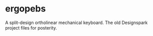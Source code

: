 # ergopebs
A split-design ortholinear mechanical keyboard.
The old Designspark project files for posterity.
